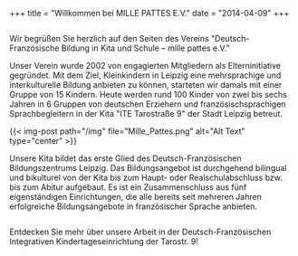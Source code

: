 +++
title = "Willkommen bei MILLE PATTES E.V."
date = "2014-04-09"
+++

<a href="https://www.mille-pattes.de" class="image featured">
              <img src="/img/natalie2.jpeg" alt="">
</a>




Wir begrüßen Sie herzlich auf den Seiten des Vereins "Deutsch-Französische Bildung in Kita und Schule – mille pattes e.V."

 

Unser Verein wurde 2002 von engagierten Mitgliedern als Elterninitiative gegründet.
Mit dem Ziel, Kleinkindern in Leipzig eine mehrsprachige und interkulturelle Bildung anbieten zu können, starteten wir damals mit einer Gruppe von 15 Kindern.
Heute werden rund 100 Kinder von zwei bis sechs Jahren in 6 Gruppen von deutschen Erziehern und französischsprachigen Sprachbegleitern 
in der Kita "ITE Tarostraße 9" der Stadt Leipzig betreut.

{{< img-post path="/img" file="Mille_Pattes.png" alt="Alt Text" type="center" >}}

Unsere Kita bildet das erste Glied des Deutsch-Französischen Bildungszentrums Leipzig. 
Das Bildungsangebot ist durchgehend bilingual und bikulturel von der Kita bis zum Haupt- oder Realschulabschluss bzw. bis zum Abitur aufgebaut.
Es ist ein Zusammenschluss aus fünf eigenständigen Einrichtungen, die alle bereits seit mehreren Jahren erfolgreiche 
Bildungsangebote in französischer Sprache anbieten.


<a href="https://www.mille-pattes.de" class="image featured">
              <img src="/img/collaboration/Logo_mit_schulen_franz.jpg" alt="">
</a>
<!---{{< img-post path="/img/collaboration" file="Logo_mit_schulen_franz.jpg" alt="Alt Text" type="center" >}} --->
 

Entdecken Sie mehr über unsere Arbeit in der Deutsch-Französischen Integrativen Kindertageseinrichtung der Tarostr. 9!